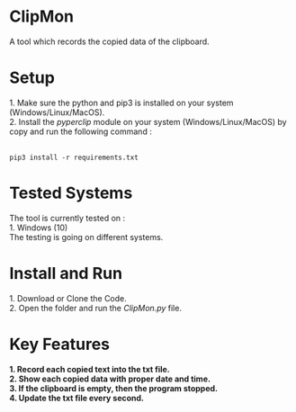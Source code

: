 # ClipMon
A tool which records the copied data of the clipboard.

<h1>Setup</h1>
1. Make sure the python and pip3 is installed on your system (Windows/Linux/MacOS).<br>
2. Install the <i>pyperclip</i> module on your system (Windows/Linux/MacOS) by copy and run the following command :<br><br>

```
pip3 install -r requirements.txt
```

<h1>Tested Systems</h1>
The tool is currently tested on : <br>
1. Windows (10)<br>
The testing is going on different systems.

<h1>Install and Run</h1>
1. Download or Clone the Code.<br>
2. Open the folder and run the <i>ClipMon.py</i> file.

<h1>Key Features</h1>
<b>1. Record each copied text into the txt file.</b><br>
<b>2. Show each copied data with proper date and time.</b><br>
<b>3. If the clipboard is empty, then the program stopped.</b><br>
<b>4. Update the txt file every second.</b>

